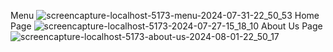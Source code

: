 Menu
![screencapture-localhost-5173-menu-2024-07-31-22_50_53](https://github.com/user-attachments/assets/03500760-8cdf-4fb6-a831-4cb8515abfa5)
Home Page
![screencapture-localhost-5173-2024-07-27-15_18_10](https://github.com/user-attachments/assets/f44f364b-548f-46ae-bbd2-e45e5f7620b4)
About Us Page
![screencapture-localhost-5173-about-us-2024-08-01-22_50_17](https://github.com/user-attachments/assets/db7f914e-944f-4641-8a68-49193d3aa502)
